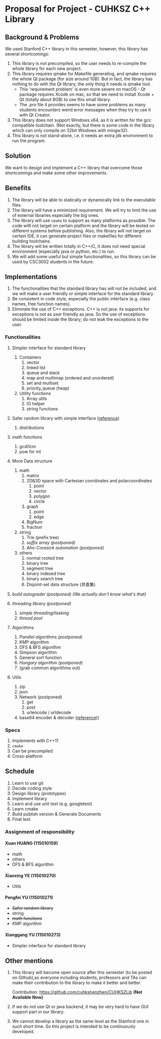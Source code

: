 # Proposal for Project - CUHKSZ C++ Library

## Background & Problems

We used Stanford C++ library in this semester, however, this library has several shortcomings:

1. This library is not precompiled, so the user needs to re-compile the whole library for each new project.
2. This library requires qmake for Makefile generating, and qmake requires the whole Qt package (for size around 1GB). But in fact, the library has nothing to do with the Qt library; the only thing it needs is qmake tool.
    - This 'requirement problem' is even more severe on macOS - Qt package requires Xcode on mac, so that we need to install Xcode + Qt (totally about 8GB) to use this small library.
    - The .pro file it provides seems to have some problems as many students encounters weird error messages when they try to use it with Qt Creator.
3. This library does not support Windows x64, as it is written for the gcc compatible toolchain. (Not exactly, but there is some code in the library which can only compile on 32bit Windows with mingw32).
4. This library is not stand-alone, i.e. it needs an extra jdk environment to run the program.

## Solution

We want to design and implement a C++ library that overcome those shortcomings and make some other improvements.

## Benefits

1. The library will be able to statically or dynamically link to the executable files.
2. The library  will have a minimized requirement. We will try to limit the use of external libraries especially the big ones.
3. The library  will use `cmake` to support as many platforms as possible. The code willl not target on certain platform and the library will be tested on different systems before publishing. Also, the library will not target on certain IDE, it can generate project files or makefiles for different building toolchains.
4. The library  will be written totally in C++/C, it does not need special environment (especially java or python, etc.) to run.
5. We will add some useful but simple functionalities, so this library can be used by CSC3002 students in the future.

## Implementations

1. The functionalities that the standard library has will not be included, and we will make a user friendly or simple interface for the standard library.
2. Be consistent in code style, especially the public interface (e.g. class names, free function names).
3. Eliminate the use of C++ exceptions. C++ is not java: its supports for exceptions is not as user friendly as java. So the use of exceptions should be limited inside the library; do not leak the exceptions to the user.

### Functionalities

1. Simpler interface for standard library
    1. Containers
        1. vector
        2. linked list
        3. queue and stack
        4. map and multimap (ordered and unordered)
        5. set and multiset
        6. priority_queue (heap)
    2. Utility functions
        1. Array utils
        2. IO helper
        3. string functions

2. Safer random library with simple interface ([reference](http://en.cppreference.com/w/cpp/numeric/random))
    1. distributions

3. math functions
    1. gcd/lcm
    2. pow for int

4. More Data structure
    1. math
        1. matrix
        2. 2D&3D space with Cartesian coordinates and polarcoordinates
            1. point
            2. vector
            3. polygon
            4. circle
        3. graph
            1. point
            2. edge
        4. BigNum
        5. fraction
    2. string
        1. Trie (prefix tree)
        2. *suffix array* *(postponed)*
        3. *Aho-Corasick automation* *(postponed)*
    3. others
        1. normal rooted tree
        2. binary tree
        3. segment tree
        4. binary indexed tree
        5. binary search tree
        6. Disjoint-set data structure (并查集)

5. *build autograder (postponed) (We actually don't know what's that)*
6. *threading library (postponed)*
    1. *simple threading/tasking*
    2. *thread pool*

7. Algorithms
    1. *Parallel algorithms (postponed)*
    2. KMP algorithm
    3. DFS & BFS algorithm
    4. Simpson algorithm
    5. General sort function
    6. *Hungary algorithm (postponed)*
    7. (grab common algorithms out)

8. Utils
    1. zip
    2. json
    3. Network (postponed)
        1. get
        2. post
        3. urlencode / urldecode
    4. base64 encoder & decoder ([reference](http://libb64.sourceforge.net/)))

### Specs

1. Implements with C++11
2. `cmake`
3. Can be precompiled
4. Cross-platform

## Schedule

1. Learn to use git
2. Decide coding style
3. Design library (prototypes)
4. Implement library
5. Learn and use unit test (e.g. googletest)
6. Learn cmake
7. Build publish version & Generate Documents
8. Final test

###  Assignment of responsibility
#### Xuan HUANG (115010159)
- math
- others
- DFS & BFS algorithm

#### Xiaoxing YE (115010270)
- Utils

#### Pengfei YU (115010271)
- ~~Safer random library~~
- string
- ~~math functions~~
- KMP algorithm

#### Xianggang YU (115010273)
- Simpler interface for standard library



## Other mentions

1. This library will become open source after this semester (to be posted on Github),so everyone including students, professors and TAs can make their contribution to the library to make it better and better.

    Contribution: https://github.com/cuhkshenzhen/CUHKSZLib
    **(Not Available Now)**

2. If we do not use Qt or java backend, it may be very hard to have GUI support part in our library.
3. We cannot develop a library as the same level as the Stanford one in such short time. So this project is intended to be continuously developed.

